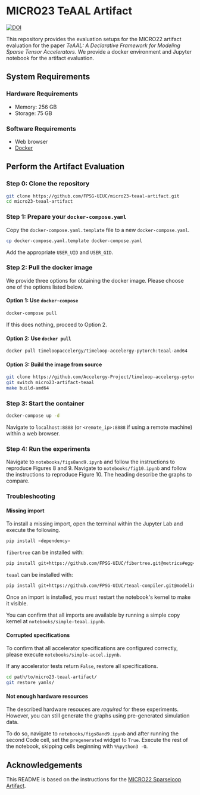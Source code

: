# MICRO23 TeAAL Artifact

[![DOI](https://zenodo.org/badge/673544660.svg)](https://zenodo.org/badge/latestdoi/673544660)

This repository provides the evaluation setups for the MICRO22 artifact evaluation for the paper *TeAAL: A Declarative Framework for Modeling Sparse Tensor Accelerators*. We provide a docker environment and Jupyter notebook for the artifact evaluation.

## System Requirements

### Hardware Requirements

- Memory: 256 GB
- Storage: 75 GB

### Software Requirements

- Web browser
- [Docker](https://www.docker.com/products/docker-desktop/)

## Perform the Artifact Evaluation

### Step 0: Clone the repository

```bash
git clone https://github.com/FPSG-UIUC/micro23-teaal-artifact.git
cd micro23-teaal-artifact
```

### Step 1: Prepare your `docker-compose.yaml`

Copy the `docker-compose.yaml.template` file to a new `docker-compose.yaml`.

```bash
cp docker-compose.yaml.template docker-compose.yaml
```

Add the appropriate `USER_UID` and `USER_GID`.

### Step 2: Pull the docker image

We provide three options for obtaining the docker image. Please choose one of the options listed below.

#### Option 1: Use `docker-compose`

```bash
docker-compose pull
```

If this does nothing, proceed to Option 2.

#### Option 2: Use `docker pull`

```bash
docker pull timeloopaccelergy/timeloop-accelergy-pytorch:teaal-amd64
```

#### Option 3: Build the image from source

```bash
git clone https://github.com/Accelergy-Project/timeloop-accelergy-pytorch.git
git switch micro23-artifact-teaal
make build-amd64
```

### Step 3: Start the container

```bash
docker-compose up -d
```

Navigate to `localhost:8888` (or `<remote_ip>:8888` if using a remote machine) within a web browser.

### Step 4: Run the experiments

Navigate to `notebooks/figs8and9.ipynb` and follow the instructions to reproduce Figures 8 and 9. Navigate to `notebooks/fig10.ipynb` and follow the instructions to reproduce Figure 10. The heading describe the graphs to compare.

### Troubleshooting

#### Missing import

To install a missing import, open the terminal within the Jupyter Lab and execute the following.

```bash
pip install <dependency>
```

`fibertree` can be installed with:

```bash
pip install git+https://github.com/FPSG-UIUC/fibertree.git@metrics#egg=fiber-tree
```

`teaal` can be installed with:

```bash
pip install git+https://github.com/FPSG-UIUC/teaal-compiler.git@modeling#egg=teaal
```

Once an import is installed, you must restart the notebook's kernel to make it visible.

You can confirm that all imports are available by running a simple copy kernel at `notebooks/simple-teaal.ipynb`.

#### Corrupted specifications

To confirm that all accelerator specifications are configured correctly, please execute `notebooks/simple-accel.ipynb`.

If any accelerator tests return `False`, restore all specifications.

```bash
cd path/to/micro23-teaal-artifact/
git restore yamls/
```

#### Not enough hardware resources

The described hardware resouces are *required* for these experiments. However, you can still generate the graphs using pre-generated simulation data.

To do so, navigate to `notebooks/figs8and9.ipynb` and after running the second Code cell, set the `pregenerated` widget to `True`. Execute the rest of the notebook, skipping cells beginning with `%%python3 -O`.

## Acknowledgements

This README is based on the instructions for the [MICRO22 Sparseloop Artifact](https://github.com/Accelergy-Project/micro22-sparseloop-artifact/).
